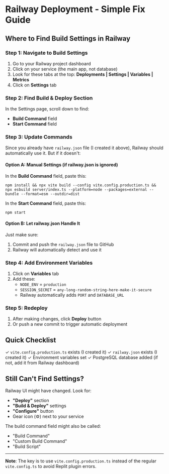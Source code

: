 # Railway Deployment - Simple Fix Guide

## Where to Find Build Settings in Railway

### Step 1: Navigate to Build Settings
1. Go to your Railway project dashboard
2. Click on your service (the main app, not database)
3. Look for these tabs at the top: **Deployments | Settings | Variables | Metrics**
4. Click on **Settings** tab

### Step 2: Find Build & Deploy Section
In the Settings page, scroll down to find:
- **Build Command** field
- **Start Command** field

### Step 3: Update Commands

Since you already have `railway.json` file (I created it above), Railway should automatically use it. But if it doesn't:

#### Option A: Manual Settings (if railway.json is ignored)
In the **Build Command** field, paste this:
```
npm install && npx vite build --config vite.config.production.ts && npx esbuild server/index.ts --platform=node --packages=external --bundle --format=esm --outdir=dist
```

In the **Start Command** field, paste this:
```
npm start
```

#### Option B: Let railway.json Handle It
Just make sure:
1. Commit and push the `railway.json` file to GitHub
2. Railway will automatically detect and use it

### Step 4: Add Environment Variables
1. Click on **Variables** tab
2. Add these:
   - `NODE_ENV` = `production`
   - `SESSION_SECRET` = `any-long-random-string-here-make-it-secure`
   - Railway automatically adds `PORT` and `DATABASE_URL`

### Step 5: Redeploy
1. After making changes, click **Deploy** button
2. Or push a new commit to trigger automatic deployment

## Quick Checklist
✓ `vite.config.production.ts` exists (I created it)
✓ `railway.json` exists (I created it)
✓ Environment variables set
✓ PostgreSQL database added (if not, add it from Railway dashboard)

## Still Can't Find Settings?

Railway UI might have changed. Look for:
- **"Deploy"** section
- **"Build & Deploy"** settings
- **"Configure"** button
- Gear icon (⚙️) next to your service

The build command field might also be called:
- "Build Command"
- "Custom Build Command"
- "Build Script"

---

**Note**: The key is to use `vite.config.production.ts` instead of the regular `vite.config.ts` to avoid Replit plugin errors.